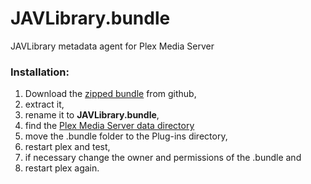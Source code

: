 # JAVLibrary.bundle
 JAVLibrary metadata agent for Plex Media Server

### Installation:
1. Download the [zipped bundle](https://github.com/w-k-io/JAVLibrary.bundle/releases/latest/download/JAVLibrary.bundle.zip) from github,
2. extract it,
3. rename it to **JAVLibrary.bundle**,
4. find the [Plex Media Server data directory](https://support.plex.tv/hc/en-us/articles/202915258-Where-is-the-Plex-Media-Server-data-directory-located)
5. move the .bundle folder to the Plug-ins directory,
6. restart plex and test,
7. if necessary change the owner and permissions of the .bundle and
8. restart plex again.
